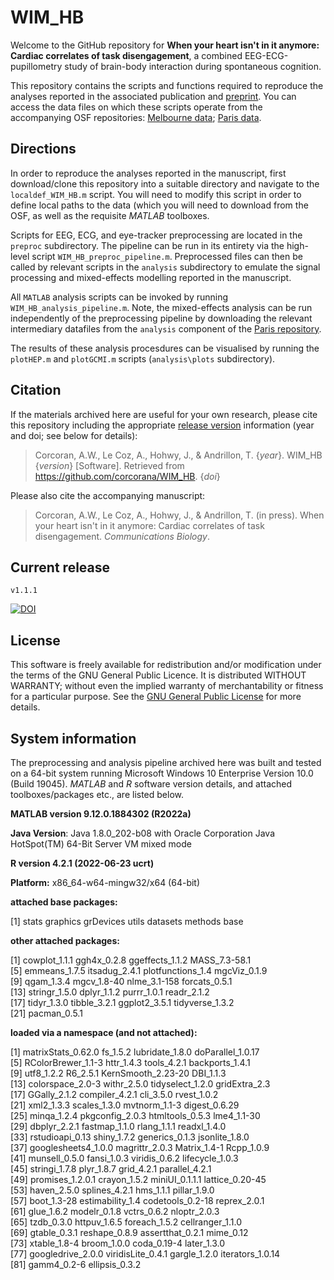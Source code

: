 # WIM_HB

Welcome to the GitHub repository for **When your heart isn't in it anymore: Cardiac correlates of task disengagement**, a combined EEG-ECG-pupillometry study of brain-body interaction during spontaneous cognition.

This repository contains the scripts and functions required to reproduce the analyses reported in the associated publication and [preprint](https://www.biorxiv.org/content/10.1101/2024.06.21.599851v2).
You can access the data files on which these scripts operate from the accompanying OSF repositories: [Melbourne data](https://osf.io/ey3ca/); [Paris data](https://osf.io/v9xsw/).

## Directions

In order to reproduce the analyses reported in the manuscript, first download/clone this repository into a suitable directory and navigate to the `localdef_WIM_HB.m` script.
You will need to modify this script in order to define local paths to the data (which you will need to download from the OSF, as well as the requisite *MATLAB* toolboxes.

Scripts for EEG, ECG, and eye-tracker preprocessing are located in the `preproc` subdirectory.
The pipeline can be run in its entirety via the high-level script `WIM_HB_preproc_pipeline.m`.
Preprocessed files can then be called by relevant scripts in the `analysis` subdirectory to emulate the signal processing and mixed-effects modelling reported in the manuscript.

All `MATLAB` analysis scripts can be invoked by running `WIM_HB_analysis_pipeline.m`.
Note, the mixed-effects analysis can be run independently of the preprocessing pipeline by downloading the relevant intermediary datafiles from the `analysis` component of the [Paris repository](https://osf.io/pc74r/).

The results of these analysis procesdures can be visualised by running the `plotHEP.m` and `plotGCMI.m` scripts (`analysis\plots` subdirectory).

## Citation

If the materials archived here are useful for your own research, please cite this repository including the appropriate [release version](#current-release) information (year and doi; see below for details):

> Corcoran, A.W., Le Coz, A., Hohwy, J., & Andrillon, T.
> {*year*}.
> WIM_HB {*version*} [Software].
> Retrieved from <https://github.com/corcorana/WIM_HB>.
> {*doi*}

Please also cite the accompanying manuscript:

> Corcoran, A.W., Le Coz, A., Hohwy, J., & Andrillon, T.
> (in press).
> When your heart isn't in it anymore: Cardiac correlates of task disengagement.
> *Communications Biology*.

## Current release

`v1.1.1` 

[![DOI](https://zenodo.org/badge/790713143.svg)](https://doi.org/10.5281/zenodo.17223244)

## License

This software is freely available for redistribution and/or modification under the terms of the GNU General Public Licence.
It is distributed WITHOUT WARRANTY; without even the implied warranty of merchantability or fitness for a particular purpose.
See the [GNU General Public License](https://github.com/corcorana/SWS_NVS_code/blob/main/LICENSE) for more details.

## System information

The preprocessing and analysis pipeline archived here was built and tested on a 64-bit system running Microsoft Windows 10 Enterprise Version 10.0 (Build 19045).
*MATLAB* and *R* software version details, and attached toolboxes/packages etc., are listed below.

**MATLAB version 9.12.0.1884302 (R2022a)**

**Java Version**: Java 1.8.0_202-b08 with Oracle Corporation Java HotSpot(TM) 64-Bit Server VM mixed mode

**R version 4.2.1 (2022-06-23 ucrt)**

**Platform:** x86_64-w64-mingw32/x64 (64-bit)

**attached base packages:**

[1] stats graphics grDevices utils datasets methods base

**other attached packages:**

[1] cowplot_1.1.1 ggh4x_0.2.8 ggeffects_1.1.2 MASS_7.3-58.1\
[5] emmeans_1.7.5 itsadug_2.4.1 plotfunctions_1.4 mgcViz_0.1.9\
[9] qgam_1.3.4 mgcv_1.8-40 nlme_3.1-158 forcats_0.5.1\
[13] stringr_1.5.0 dplyr_1.1.2 purrr_1.0.1 readr_2.1.2\
[17] tidyr_1.3.0 tibble_3.2.1 ggplot2_3.5.1 tidyverse_1.3.2\
[21] pacman_0.5.1

**loaded via a namespace (and not attached):**

[1] matrixStats_0.62.0 fs_1.5.2 lubridate_1.8.0 doParallel_1.0.17\
[5] RColorBrewer_1.1-3 httr_1.4.3 tools_4.2.1 backports_1.4.1\
[9] utf8_1.2.2 R6_2.5.1 KernSmooth_2.23-20 DBI_1.1.3\
[13] colorspace_2.0-3 withr_2.5.0 tidyselect_1.2.0 gridExtra_2.3\
[17] GGally_2.1.2 compiler_4.2.1 cli_3.5.0 rvest_1.0.2\
[21] xml2_1.3.3 scales_1.3.0 mvtnorm_1.1-3 digest_0.6.29\
[25] minqa_1.2.4 pkgconfig_2.0.3 htmltools_0.5.3 lme4_1.1-30\
[29] dbplyr_2.2.1 fastmap_1.1.0 rlang_1.1.1 readxl_1.4.0\
[33] rstudioapi_0.13 shiny_1.7.2 generics_0.1.3 jsonlite_1.8.0\
[37] googlesheets4_1.0.0 magrittr_2.0.3 Matrix_1.4-1 Rcpp_1.0.9\
[41] munsell_0.5.0 fansi_1.0.3 viridis_0.6.2 lifecycle_1.0.3\
[45] stringi_1.7.8 plyr_1.8.7 grid_4.2.1 parallel_4.2.1\
[49] promises_1.2.0.1 crayon_1.5.2 miniUI_0.1.1.1 lattice_0.20-45\
[53] haven_2.5.0 splines_4.2.1 hms_1.1.1 pillar_1.9.0\
[57] boot_1.3-28 estimability_1.4 codetools_0.2-18 reprex_2.0.1\
[61] glue_1.6.2 modelr_0.1.8 vctrs_0.6.2 nloptr_2.0.3\
[65] tzdb_0.3.0 httpuv_1.6.5 foreach_1.5.2 cellranger_1.1.0\
[69] gtable_0.3.1 reshape_0.8.9 assertthat_0.2.1 mime_0.12\
[73] xtable_1.8-4 broom_1.0.0 coda_0.19-4 later_1.3.0\
[77] googledrive_2.0.0 viridisLite_0.4.1 gargle_1.2.0 iterators_1.0.14\
[81] gamm4_0.2-6 ellipsis_0.3.2

